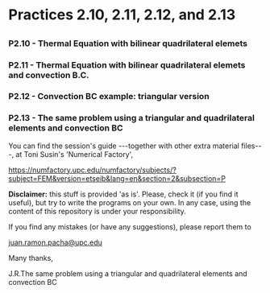 # Practices 2.10, 2.11, 2.12, and 2.13
## 
### P2.10 - Thermal Equation with bilinear quadrilateral elemets 
### P2.11 - Thermal Equation with bilinear quadrilateral elemets and convection B.C.
### P2.12 - Convection BC example: triangular version
### P2.13 - The same problem using a triangular and quadrilateral elements and convection BC

You can find the session's guide ---together with other extra material files---,
at Toni Susin's 'Numerical Factory', 

https://numfactory.upc.edu/numfactory/subjects/?subject=FEM&version=etseib&lang=en&section=2&subsection=P

**Disclaimer:** this stuff is provided 'as is'. Please, check it (if you
find it useful), but try to write the programs on your own. In any case, using the content of 
this repository is under your responsibility. 

If you find any mistakes (or have any suggestions), please report them to 

juan.ramon.pacha@upc.edu 

Many thanks,

J.R.The same problem using a triangular and quadrilateral elements and convection BC
